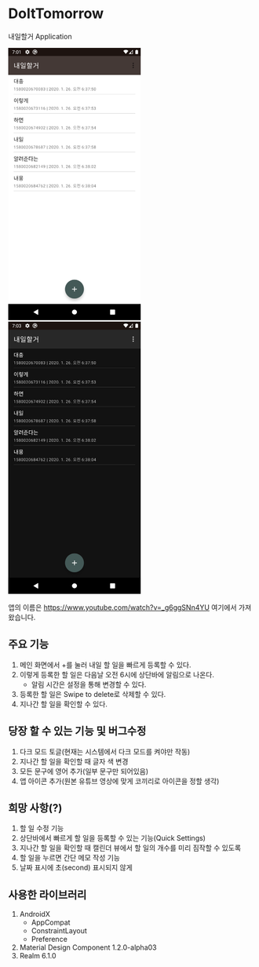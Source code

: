 # DoItTomorrow
내일할거 Application

<img src="https://github.com/Yang-Seungmin/DoItTomorrow/blob/readme_update/screenshots/device-2020-01-26-160226.png" width="270" height="555"> <img src="https://github.com/Yang-Seungmin/DoItTomorrow/blob/readme_update/screenshots/device-2020-01-26-160322.png" width="270" height="555">

앱의 이름은 https://www.youtube.com/watch?v=_g6ggSNn4YU 여기에서 가져왔습니다.

## 주요 기능
1. 메인 화면에서 +를 눌러 내일 할 일을 빠르게 등록할 수 있다.
2. 이렇게 등록한 할 일은 다음날 오전 6시에 상단바에 알림으로 나온다.
    - 알림 시간은 설정을 통해 변경할 수 있다.
3. 등록한 할 일은 Swipe to delete로 삭제할 수 있다.
4. 지나간 할 일을 확인할 수 있다.

## 당장 할 수 있는 기능 및 버그수정
1. 다크 모드 토글(현재는 시스템에서 다크 모드를 켜야만 작동)
2. 지나간 할 일을 확인할 때 글자 색 변경
3. 모든 문구에 영어 추가(일부 문구만 되어있음)
4. 앱 아이콘 추가(원본 유튜브 영상에 맞게 코끼리로 아이콘을 정할 생각)

## 희망 사항(?)
1. 할 일 수정 기능
2. 상단바에서 빠르게 할 일을 등록할 수 있는 기능(Quick Settings)
3. 지나간 할 일을 확인할 때 캘린더 뷰에서 할 일의 개수를 미리 짐작할 수 있도록
4. 할 일을 누르면 간단 메모 작성 기능
5. 날짜 표시에 초(second) 표시되지 않게

## 사용한 라이브러리
1. AndroidX
    - AppCompat
    - ConstraintLayout
    - Preference
2. Material Design Component 1.2.0-alpha03
3. Realm 6.1.0
